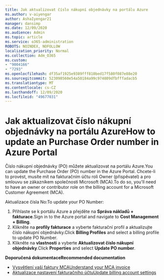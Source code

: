 ```yaml
---
title: Jak aktualizovat číslo nákupní objednávky na portálu Azure
ms.author: v-aiyengar
author: AshaIyengar21
manager: dansimp
ms.date: 12/09/2020
ms.audience: Admin
ms.topic: article
ms.service: o365-administration
ROBOTS: NOINDEX, NOFOLLOW
localization_priority: Normal
ms.collection: Adm_O365
ms.custom:
- "9004166"
- "7293"
ms.openlocfilehash: df35af1925e9389fff810bed17f580f087e88e20
ms.sourcegitcommit: 523098560e54a50184a99c974809dfbfffadacb5
ms.translationtype: MT
ms.contentlocale: cs-CZ
ms.lasthandoff: 12/09/2020
ms.locfileid: "49677031"
---
```

# <a name="how-to-update-an-purchase-order-number-in-azure-portal"></a><span data-ttu-id="8e9e3-102">Jak aktualizovat číslo nákupní objednávky na portálu Azure</span><span class="sxs-lookup"><span data-stu-id="8e9e3-102">How to update an Purchase Order number in Azure Portal</span></span>

<span data-ttu-id="8e9e3-103">Číslo nákupní objednávky (PO) můžete aktualizovat na portálu Azure.</span><span class="sxs-lookup"><span data-stu-id="8e9e3-103">You can update the Purchase Order (PO) number in the Azure Portal.</span></span> <span data-ttu-id="8e9e3-104">Chcete-li to provést, musíte mít na fakturačním účtu roli Owner (přispěvatel) a pro smlouvu se zákazníkem společnosti Microsoft (MCA).</span><span class="sxs-lookup"><span data-stu-id="8e9e3-104">To do so, you'll need to have an owner or contributor role on the billing account for a Microsoft Customer Agreement (MCA).</span></span> 

<span data-ttu-id="8e9e3-105">Aktualizace čísla No:</span><span class="sxs-lookup"><span data-stu-id="8e9e3-105">To update your PO Number:</span></span>
1. <span data-ttu-id="8e9e3-106">Přihlaste se k portálu Azure a přejděte na **Správa nákladů + fakturace**.</span><span class="sxs-lookup"><span data-stu-id="8e9e3-106">Sign in to the Azure portal and navigate to **Cost Management + Billing**.</span></span>
1. <span data-ttu-id="8e9e3-107">Klikněte na **profily fakturace** a vyberte fakturační profil a aktualizujte číslo nákupní objednávky.</span><span class="sxs-lookup"><span data-stu-id="8e9e3-107">Click **Billing Profiles** and select a billing profile to update PO Number.</span></span>
1. <span data-ttu-id="8e9e3-108">Klikněte na **vlastnosti** a vyberte **Aktualizovat číslo nákupní objednávky**.</span><span class="sxs-lookup"><span data-stu-id="8e9e3-108">Click **Properties** and select **Update PO number**.</span></span> 

<span data-ttu-id="8e9e3-109">**Doporučená dokumentace**</span><span class="sxs-lookup"><span data-stu-id="8e9e3-109">**Recommended documentation**</span></span>

- [<span data-ttu-id="8e9e3-110">Vysvětlení vaší faktury MCA</span><span class="sxs-lookup"><span data-stu-id="8e9e3-110">Understand your MCA invoice</span></span>](https://docs.microsoft.com/azure/cost-management-billing/understand/mca-understand-your-invoice)
- [<span data-ttu-id="8e9e3-111">Aktualizace nastavení fakturačního účtu</span><span class="sxs-lookup"><span data-stu-id="8e9e3-111">Update billing account settings</span></span>](https://docs.microsoft.com/microsoft-store/update-microsoft-store-for-business-account-settings)  
